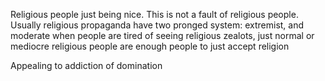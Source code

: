 Religious people just being nice.
This is not a fault of religious people.
Usually religious propaganda have two pronged system: extremist, and moderate
when people are tired of seeing religious zealots, just normal or mediocre religious people are enough people to just accept religion

Appealing to addiction of domination